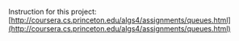 Instruction for this project:[http://coursera.cs.princeton.edu/algs4/assignments/queues.html](http://coursera.cs.princeton.edu/algs4/assignments/queues.html)

